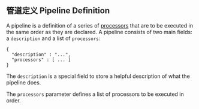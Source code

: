 ## 管道定义 Pipeline Definition

A pipeline is a definition of a series of [processors](ingest-processors.html) that are to be executed in the same order as they are declared. A pipeline consists of two main fields: a `description` and a list of `processors`:
    
    
    {
      "description" : "...",
      "processors" : [ ... ]
    }

The `description` is a special field to store a helpful description of what the pipeline does.

The `processors` parameter defines a list of processors to be executed in order.
